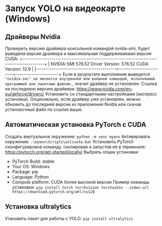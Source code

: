 # Запуск YOLO на видеокарте (Windows)

## Драйверы Nvidia
Проверить версию драйвера консольной командой nvidia-smi, будет выведена версия драйвера
и максимальная поддерживаемая версия CUDA:
+-----------------------------------------------------------------------------------------+
| NVIDIA-SMI 576.52                 Driver Version: 576.52         CUDA Version: 12.9     |
|-----------------------------------------+------------------------+----------------------+
Если в результате выполнения выведется `"nvidia-smi" не является внутренней или внешней командой, исполняемой программой или пакетным файлом.`, значит драйвер не установлен. 
Ссылка на последнюю версию драйвера:
https://www.nvidia.com/en-eu/geforce/drivers/
Установить со стандартными настройками (экспресс установка).
Опционально, если драйвер уже установлен, можно обновить до последней версии
из приложения Nvidia или скачав установочный файл по ссылке выше.

## Автоматическая установка PyTorch с CUDA
Создать виртуальное окружение:
`python -m venv myenv`
Активировать окружение:
`.\myenv\Scripts\activate.bat`
Установить PyTorch сконфигурировов команду, скопировав и запустив её в терминале:
https://pytorch.org/get-started/locally/
Выбрать опции установки:
- PyTorch Build: stable
- Your OS: Windows
- Package: pip
- Language: Python
- Compute platform: CUDA более высокой версии
Пример команды установки:
`pip install torch torchvision torchaudio --index-url https://download.pytorch.org/whl/cu128`

## Установка ultralytics
Утановить пакет для работы с YOLO:
`pip install ultralytics`


<!-- 
## Альтернативная установка: сборка из исходников

### Visual Studio Community
Необходимо для дальнейшей установки CUDA Toolkit. Страница загрузки:
https://visualstudio.microsoft.com/ru/vs/community/
Убрать все галки во вкладке "Рабочие нагрузки". Во вкладке "Отдельные компоненты"
ввести в поле поиска `MSVC x64 последняя версия`, выбрать найденные компоненты.
Нажать "Установить", подтвердить установку без рабочих нагрузок.

### CUDA Toolkit
Выбрать подходящую версию. Должна быть не выше версии, поддерживаемой драйвером и поддерживаться PyTorch.
Скачать версию, выведенную в предыдущем шаге. Если такой нет, скачать более старую:
https://developer.nvidia.com/cuda-toolkit-archive
Установить со стандартными настройками (экспресс установка).
Проверить установку можно командой `nvcc --version`.

### cuDNN - NVIDIA CUDA Deep Neural Network library
Скачать последнюю версию:
https://developer.nvidia.com/cudnn-archive
Установить со стандартными настройками (экспресс установка).

### Инструкции 
https://github.com/pytorch/pytorch#from-source -->